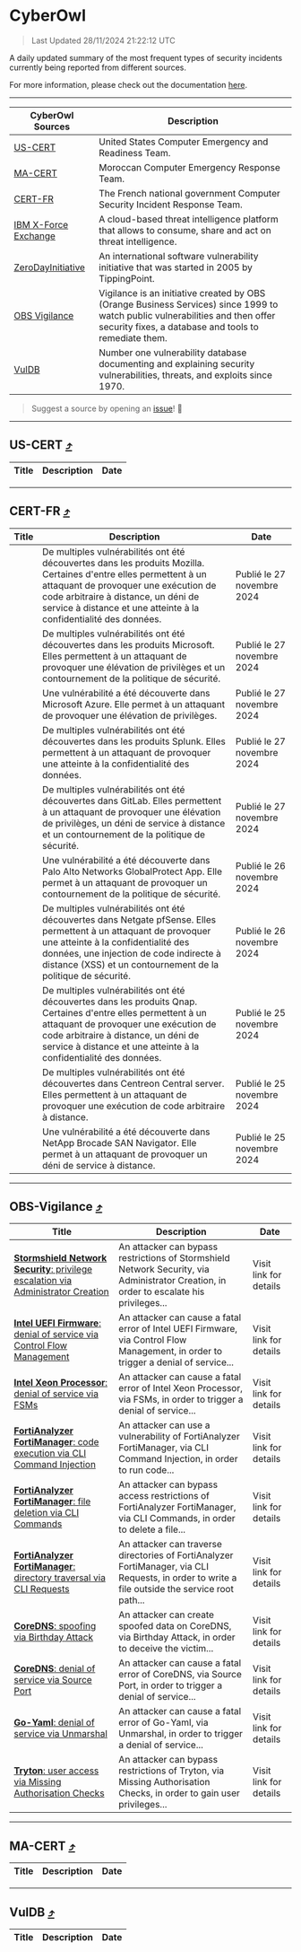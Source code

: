 
 <div id='top'></div>

# CyberOwl

 > Last Updated 28/11/2024 21:22:12 UTC
 
 A daily updated summary of the most frequent types of security incidents currently being reported from different sources.
 
 For more information, please check out the documentation [here](./docs/README.md).
 
 ---
 |CyberOwl Sources|Description|
 |---|---|
 |[US-CERT](#us-cert-arrow_heading_up)|United States Computer Emergency and Readiness Team.|
 |[MA-CERT](#ma-cert-arrow_heading_up)|Moroccan Computer Emergency Response Team.|
 |[CERT-FR](#cert-fr-arrow_heading_up)|The French national government Computer Security Incident Response Team.|
 |[IBM X-Force Exchange](#ibmcloud-arrow_heading_up)|A cloud-based threat intelligence platform that allows to consume, share and act on threat intelligence.|
 |[ZeroDayInitiative](#zerodayinitiative-arrow_heading_up)|An international software vulnerability initiative that was started in 2005 by TippingPoint.|
 |[OBS Vigilance](#obs-vigilance-arrow_heading_up)|Vigilance is an initiative created by OBS (Orange Business Services) since 1999 to watch public vulnerabilities and then offer security fixes, a database and tools to remediate them.|
 |[VulDB](#vuldb-arrow_heading_up)|Number one vulnerability database documenting and explaining security vulnerabilities, threats, and exploits since 1970.|
 
 > Suggest a source by opening an [issue](https://github.com/karimhabush/cyberowl/issues)! :raised_hands:
 ---

## US-CERT [:arrow_heading_up:](#cyberowl)

 |Title|Description|Date|
 |---|---|---|
 
 ---

## CERT-FR [:arrow_heading_up:](#cyberowl)

 |Title|Description|Date|
 |---|---|---|
 |[](https://www.cert.ssi.gouv.fr/avis/CERTFR-2024-AVI-1025/)|De multiples vulnérabilités ont été découvertes dans les produits Mozilla. Certaines d'entre elles permettent à un attaquant de provoquer une exécution de code arbitraire à distance, un déni de service à distance et une atteinte à la confidentialité des données.|Publié le 27 novembre 2024|
 |[](https://www.cert.ssi.gouv.fr/avis/CERTFR-2024-AVI-1024/)|De multiples vulnérabilités ont été découvertes dans les produits Microsoft. Elles permettent à un attaquant de provoquer une élévation de privilèges et un contournement de la politique de sécurité.|Publié le 27 novembre 2024|
 |[](https://www.cert.ssi.gouv.fr/avis/CERTFR-2024-AVI-1023/)|Une vulnérabilité a été découverte dans Microsoft Azure. Elle permet à un attaquant de provoquer une élévation de privilèges.|Publié le 27 novembre 2024|
 |[](https://www.cert.ssi.gouv.fr/avis/CERTFR-2024-AVI-1022/)|De multiples vulnérabilités ont été découvertes dans les produits Splunk. Elles permettent à un attaquant de provoquer une atteinte à la confidentialité des données.|Publié le 27 novembre 2024|
 |[](https://www.cert.ssi.gouv.fr/avis/CERTFR-2024-AVI-1021/)|De multiples vulnérabilités ont été découvertes dans GitLab. Elles permettent à un attaquant de provoquer une élévation de privilèges, un déni de service à distance et un contournement de la politique de sécurité.|Publié le 27 novembre 2024|
 |[](https://www.cert.ssi.gouv.fr/avis/CERTFR-2024-AVI-1020/)|Une vulnérabilité a été découverte dans Palo Alto Networks GlobalProtect App. Elle permet à un attaquant de provoquer un contournement de la politique de sécurité.|Publié le 26 novembre 2024|
 |[](https://www.cert.ssi.gouv.fr/avis/CERTFR-2024-AVI-1019/)|De multiples vulnérabilités ont été découvertes dans Netgate pfSense. Elles permettent à un attaquant de provoquer une atteinte à la confidentialité des données, une injection de code indirecte à distance (XSS) et un contournement de la politique de sécurité.|Publié le 26 novembre 2024|
 |[](https://www.cert.ssi.gouv.fr/avis/CERTFR-2024-AVI-1018/)|De multiples vulnérabilités ont été découvertes dans les produits Qnap. Certaines d'entre elles permettent à un attaquant de provoquer une exécution de code arbitraire à distance, un déni de service à distance et une atteinte à la confidentialité des données.|Publié le 25 novembre 2024|
 |[](https://www.cert.ssi.gouv.fr/avis/CERTFR-2024-AVI-1017/)|De multiples vulnérabilités ont été découvertes dans Centreon Central server. Elles permettent à un attaquant de provoquer une exécution de code arbitraire à distance.|Publié le 25 novembre 2024|
 |[](https://www.cert.ssi.gouv.fr/avis/CERTFR-2024-AVI-1016/)|Une vulnérabilité a été découverte dans NetApp Brocade SAN Navigator. Elle permet à un attaquant de provoquer un déni de service à distance.|Publié le 25 novembre 2024|
 
 ---

## OBS-Vigilance [:arrow_heading_up:](#cyberowl)

 |Title|Description|Date|
 |---|---|---|
 |[<a href="https://vigilance.fr/vulnerability/Stormshield-Network-Security-privilege-escalation-via-Administrator-Creation-45638" class="noirorange"><b>Stormshield Network Security</b>: privilege escalation via Administrator Creation</a>](https://vigilance.fr/vulnerability/Stormshield-Network-Security-privilege-escalation-via-Administrator-Creation-45638)|An attacker can bypass restrictions of Stormshield Network Security, via Administrator Creation, in order to escalate his privileges...|Visit link for details|
 |[<a href="https://vigilance.fr/vulnerability/Intel-UEFI-Firmware-denial-of-service-via-Control-Flow-Management-45630" class="noirorange"><b>Intel UEFI Firmware</b>: denial of service via Control Flow Management</a>](https://vigilance.fr/vulnerability/Intel-UEFI-Firmware-denial-of-service-via-Control-Flow-Management-45630)|An attacker can cause a fatal error of Intel UEFI Firmware, via Control Flow Management, in order to trigger a denial of service...|Visit link for details|
 |[<a href="https://vigilance.fr/vulnerability/Intel-Xeon-Processor-denial-of-service-via-FSMs-45628" class="noirorange"><b>Intel Xeon Processor</b>: denial of service via FSMs</a>](https://vigilance.fr/vulnerability/Intel-Xeon-Processor-denial-of-service-via-FSMs-45628)|An attacker can cause a fatal error of Intel Xeon Processor, via FSMs, in order to trigger a denial of service...|Visit link for details|
 |[<a href="https://vigilance.fr/vulnerability/FortiAnalyzer-FortiManager-code-execution-via-CLI-Command-Injection-45610" class="noirorange"><b>FortiAnalyzer  FortiManager</b>: code execution via CLI Command Injection</a>](https://vigilance.fr/vulnerability/FortiAnalyzer-FortiManager-code-execution-via-CLI-Command-Injection-45610)|An attacker can use a vulnerability of FortiAnalyzer  FortiManager, via CLI Command Injection, in order to run code...|Visit link for details|
 |[<a href="https://vigilance.fr/vulnerability/FortiAnalyzer-FortiManager-file-deletion-via-CLI-Commands-45609" class="noirorange"><b>FortiAnalyzer  FortiManager</b>: file deletion via CLI Commands</a>](https://vigilance.fr/vulnerability/FortiAnalyzer-FortiManager-file-deletion-via-CLI-Commands-45609)|An attacker can bypass access restrictions of FortiAnalyzer  FortiManager, via CLI Commands, in order to delete a file...|Visit link for details|
 |[<a href="https://vigilance.fr/vulnerability/FortiAnalyzer-FortiManager-directory-traversal-via-CLI-Requests-45608" class="noirorange"><b>FortiAnalyzer  FortiManager</b>: directory traversal via CLI Requests</a>](https://vigilance.fr/vulnerability/FortiAnalyzer-FortiManager-directory-traversal-via-CLI-Requests-45608)|An attacker can traverse directories of FortiAnalyzer  FortiManager, via CLI Requests, in order to write a file outside the service root path...|Visit link for details|
 |[<a href="https://vigilance.fr/vulnerability/CoreDNS-spoofing-via-Birthday-Attack-45254" class="noirorange"><b>CoreDNS</b>: spoofing via Birthday Attack</a>](https://vigilance.fr/vulnerability/CoreDNS-spoofing-via-Birthday-Attack-45254)|An attacker can create spoofed data on CoreDNS, via Birthday Attack, in order to deceive the victim...|Visit link for details|
 |[<a href="https://vigilance.fr/vulnerability/CoreDNS-denial-of-service-via-Source-Port-45253" class="noirorange"><b>CoreDNS</b>: denial of service via Source Port</a>](https://vigilance.fr/vulnerability/CoreDNS-denial-of-service-via-Source-Port-45253)|An attacker can cause a fatal error of CoreDNS, via Source Port, in order to trigger a denial of service...|Visit link for details|
 |[<a href="https://vigilance.fr/vulnerability/Go-Yaml-denial-of-service-via-Unmarshal-45252" class="noirorange"><b>Go-Yaml</b>: denial of service via Unmarshal</a>](https://vigilance.fr/vulnerability/Go-Yaml-denial-of-service-via-Unmarshal-45252)|An attacker can cause a fatal error of Go-Yaml, via Unmarshal, in order to trigger a denial of service...|Visit link for details|
 |[<a href="https://vigilance.fr/vulnerability/Tryton-user-access-via-Missing-Authorisation-Checks-45251" class="noirorange"><b>Tryton</b>: user access via Missing Authorisation Checks</a>](https://vigilance.fr/vulnerability/Tryton-user-access-via-Missing-Authorisation-Checks-45251)|An attacker can bypass restrictions of Tryton, via Missing Authorisation Checks, in order to gain user privileges...|Visit link for details|
 
 ---

## MA-CERT [:arrow_heading_up:](#cyberowl)

 |Title|Description|Date|
 |---|---|---|
 
 ---

## VulDB [:arrow_heading_up:](#cyberowl)

 |Title|Description|Date|
 |---|---|---|
 